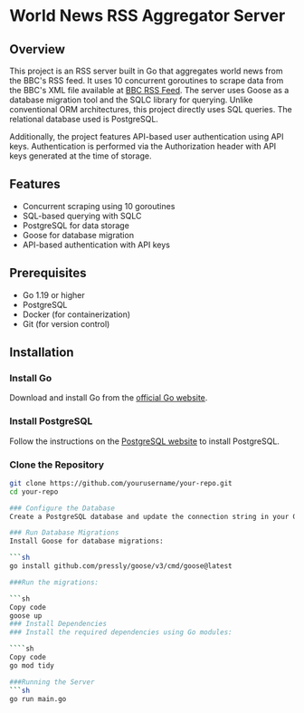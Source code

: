 # World News RSS Aggregator Server

## Overview
This project is an RSS server built in Go that aggregates world news from the BBC's RSS feed. It uses 10 concurrent goroutines to scrape data from the BBC's XML file available at [BBC RSS Feed](https://feeds.bbci.co.uk/news/world/rss.xml). The server uses Goose as a database migration tool and the SQLC library for querying. Unlike conventional ORM architectures, this project directly uses SQL queries. The relational database used is PostgreSQL.

Additionally, the project features API-based user authentication using API keys. Authentication is performed via the Authorization header with API keys generated at the time of storage.

## Features
- Concurrent scraping using 10 goroutines
- SQL-based querying with SQLC
- PostgreSQL for data storage
- Goose for database migration
- API-based authentication with API keys

## Prerequisites
- Go 1.19 or higher
- PostgreSQL
- Docker (for containerization)
- Git (for version control)

## Installation

### Install Go
Download and install Go from the [official Go website](https://golang.org/dl/).

### Install PostgreSQL
Follow the instructions on the [PostgreSQL website](https://www.postgresql.org/download/) to install PostgreSQL.

### Clone the Repository
```sh
git clone https://github.com/yourusername/your-repo.git
cd your-repo

### Configure the Database
Create a PostgreSQL database and update the connection string in your Go application configuration.

### Run Database Migrations
Install Goose for database migrations:

```sh
go install github.com/pressly/goose/v3/cmd/goose@latest

###Run the migrations:

```sh
Copy code
goose up
### Install Dependencies
### Install the required dependencies using Go modules:

````sh
Copy code
go mod tidy

###Running the Server
```sh
go run main.go
